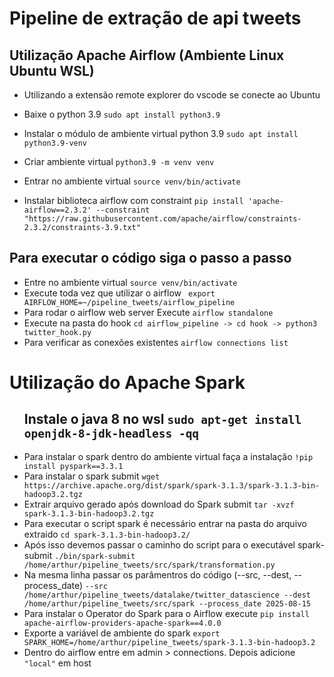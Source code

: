 <h1>Pipeline de extração de api tweets</h1>
    <h2>Utilização Apache Airflow (Ambiente Linux Ubuntu WSL)</h2>
        <ul>
            <li> Utilizando a extensão remote explorer do vscode se conecte ao Ubuntu</li>
        </ul>
        <ul>
            <li>Baixe o python 3.9 <code>sudo apt install python3.9</code></li>
        </ul>
        <ul>
            <li>Instalar o módulo de ambiente virtual python 3.9 <code>sudo apt install python3.9-venv</code></li>
        </ul>
        <ul>
            <li>Criar ambiente virtual <code>python3.9 -m venv venv</code></li>
        </ul>
        <ul>
            <li>Entrar no ambiente virtual <code>source venv/bin/activate</code></li>
        </ul>
        <ul>
            <li>Instalar biblioteca airflow com constraint <code>pip install 'apache-airflow==2.3.2' --constraint "https://raw.githubusercontent.com/apache/airflow/constraints-2.3.2/constraints-3.9.txt"</code></li>
        </ul>
    <h2>Para executar o código siga o passo a passo</h2>
        <ul> 
            <li> Entre no ambiente virtual <code>source venv/bin/activate</code> </li>
            <li> Execute toda vez que utilizar o airflow <code> export AIRFLOW_HOME=~/pipeline_tweets/airflow_pipeline </code></li> 
            <li> Para rodar o airflow web server Execute <code>airflow standalone</code></li> 
            <li> Execute na pasta do hook <code>cd airflow_pipeline -> cd hook -> python3 twitter_hook.py</code></li>
            <li> Para verificar as conexões existentes <code>airflow connections list</code> </li>  
        </ul>
<h1>Utilização do Apache Spark</h1>
    <ul>
        <h2>Instale o java 8 no wsl <code>sudo apt-get install openjdk-8-jdk-headless -qq</code></h2>
        <li>Para instalar o spark dentro do ambiente virtual faça a instalação <code>!pip install pyspark==3.3.1</code></li>
        <li>Para instalar o spark submit <code>wget https://archive.apache.org/dist/spark/spark-3.1.3/spark-3.1.3-bin-hadoop3.2.tgz</code></li>
        <li>Extrair arquivo gerado após download do Spark submit <code>tar -xvzf spark-3.1.3-bin-hadoop3.2.tgz</code></li>
        <li>Para executar o script spark é necessário entrar na pasta do arquivo extraido <code>cd spark-3.1.3-bin-hadoop3.2/</code> </li>
        <li>Após isso devemos passar o caminho do script para o executável spark-submit <code>./bin/spark-submit /home/arthur/pipeline_tweets/src/spark/transformation.py </code></li>
        <li>Na mesma linha passar os parâmentros do código (--src, --dest, --process_date) <code>--src /home/arthur/pipeline_tweets/datalake/twitter_datascience --dest /home/arthur/pipeline_tweets/src/spark --process_date 2025-08-15</code></li>
        <li>Para instalar o Operator do Spark para o Airflow execute <code>pip install apache-airflow-providers-apache-spark==4.0.0</code></li>
        <li>Exporte a variável de ambiente do spark <code>export SPARK_HOME=/home/arthur/pipeline_tweets/spark-3.1.3-bin-hadoop3.2</code></li>
        <li>Dentro do airflow entre em admin > connections. Depois adicione <code>"local"</code> em host </li>
    </ul>

